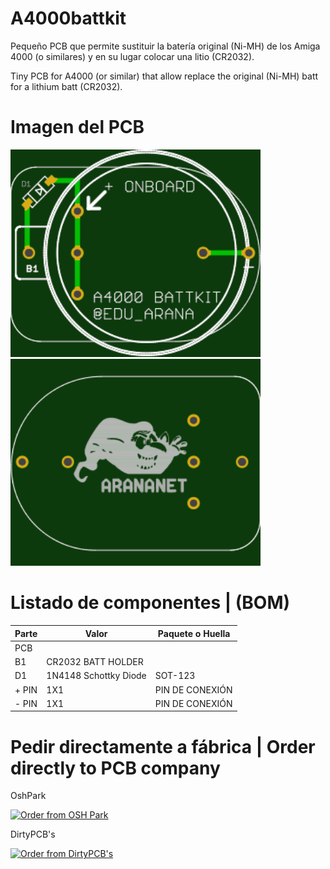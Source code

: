 # A4000battkit

Pequeño PCB que permite sustituir la batería original (Ni-MH) de los Amiga 4000 (o similares) y en su lugar colocar una litio (CR2032).

Tiny PCB for A4000 (or similar) that allow replace the original (Ni-MH) batt for a lithium batt (CR2032).

# Imagen del PCB

<img src="https://github.com/arananet/a4000battkit/blob/master/images/frenten.png?raw=true" width="400">

<img src="https://github.com/arananet/a4000battkit/blob/master/images/traseron.png?raw=true" width="400">

# Listado de componentes | (BOM)

| Parte         | Valor                   | Paquete o Huella               |
| ------------- | ----------------------- | ------------------------------ | 
| PCB           |                         |                                |
| B1            | CR2032 BATT HOLDER      |                                |
| D1            | 1N4148 Schottky Diode   | SOT-123                        |
| + PIN         | 1X1                     | PIN DE CONEXIÓN                |
| - PIN         | 1X1                     | PIN DE CONEXIÓN                |

# Pedir directamente a fábrica | Order directly to PCB company

OshPark

<a href="https://oshpark.com/shared_projects/XGeoqiK2"><img src="https://oshpark.com/assets/badge-5b7ec47045b78aef6eb9d83b3bac6b1920de805e9a0c227658eac6e19a045b9c.png" alt="Order from OSH Park"></img></a>

DirtyPCB's

<a href="http://dirtypcbs.com/store/designer/details/arananet/2918/gerbers-zip"><img src="http://dirtypcbs.com/themes/dangercore/images/dangerous-prototypes.png" alt="Order from DirtyPCB's"/></a>
